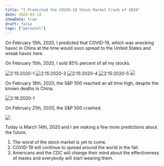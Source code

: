 ```yaml
---
title: "I Predicted the COVID-19 Stock Market Crash of 2020"
date: 2020-03-14
showDate: true
draft: false
tags: ["personal"]
---
```


On February 15th, 2020, I predicted that COVID-19, which was wrecking havoc in China at the time would soon spread to the United States and wreak havoc here.

On February 15th, 2020, I sold 85% percent of all my stocks.

![2:15:2020-1](../2:15:2020-1.png)
![2:15:2020-3](../2:15:2020-3.png)
![2:15:2020-4](../2:15:2020-4.png)
![2:15:2020-5](../2:15:2020-5.png)
![](../stocksellproof.png)

On February 18th, 2020, the S&P 500 reached an all time high, despite the known deaths in China.

![2:18:2020-1](../2:18:2020-1.png)

On February 21th, 2020, the S&P 500 crashed.

![](../s&p500crash.png)

Today is March 14th, 2020 and I am making a few more predictions about the future.

1. The worst of the stock market is yet to come.
2. COVID-19 will continue to spread around the world in the fall.
3. Americans and the CDC will change their mind about the effectiveness of masks and everybody will start wearing them.
